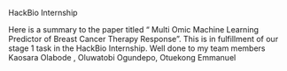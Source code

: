 HackBio Internship

Here is a summary to the paper titled “ Multi Omic Machine Learning Predictor of Breast Cancer Therapy Response”. This is in fulfillment of our stage 1 task in the HackBio Internship. 
Well done to my team members Kaosara Olabode , Oluwatobi Ogundepo, Otuekong Emmanuel 
